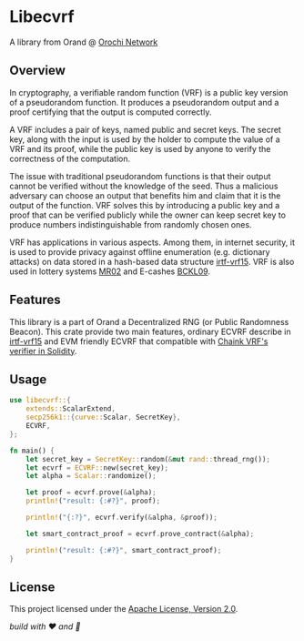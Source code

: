 # Libecvrf

A library from Orand @ [Orochi Network](https://orochi.network)

## Overview

In cryptography, a verifiable random function (VRF) is a public key version of a pseudorandom function. It produces a pseudorandom output and a proof certifying that the output is computed correctly.

A VRF includes a pair of keys, named public and secret keys. The secret key, along with the input is used by the holder to compute the value of a VRF and its proof, while the public key is used by anyone to verify the correctness of the computation.

The issue with traditional pseudorandom functions is that their output cannot be verified without the knowledge of the seed. Thus a malicious adversary can choose an output that benefits him and claim that it is the output of the function. VRF solves this by introducing a public key and a proof that can be verified publicly while the owner can keep secret key to produce numbers indistinguishable from randomly chosen ones.

VRF has applications in various aspects. Among them, in internet security, it is used to provide privacy against offline enumeration (e.g. dictionary attacks) on data stored in a hash-based data structure [irtf-vrf15](https://datatracker.ietf.org/doc/rfc9381/). VRF is also used in lottery systems [MR02](https://people.csail.mit.edu/rivest/pubs/MR02a.prepub.pdf) and E-cashes [BCKL09](https://eprint.iacr.org/2009/107).

## Features

This library is a part of Orand a Decentralized RNG (or Public Randomness Beacon). This crate provide two main features, ordinary ECVRF describe in [irtf-vrf15](https://datatracker.ietf.org/doc/rfc9381/) and EVM friendly ECVRF that compatible with [Chaink VRF's verifier in Solidity](https://github.com/orochi-network/smart-contracts/blob/main/contracts/libraries/VRF.sol).

## Usage

```rust
use libecvrf::{
    extends::ScalarExtend,
    secp256k1::{curve::Scalar, SecretKey},
    ECVRF,
};

fn main() {
    let secret_key = SecretKey::random(&mut rand::thread_rng());
    let ecvrf = ECVRF::new(secret_key);
    let alpha = Scalar::randomize();

    let proof = ecvrf.prove(&alpha);
    println!("result: {:#?}", proof);

    println!("{:?}", ecvrf.verify(&alpha, &proof));

    let smart_contract_proof = ecvrf.prove_contract(&alpha);

    println!("result: {:#?}", smart_contract_proof);
}

```

## License

This project licensed under the [Apache License, Version 2.0](LICENSE).

_build with ❤️ and 🦀_

